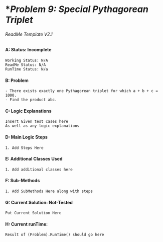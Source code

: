 # **Problem 9: Special Pythagorean Triplet*
###### ReadMe Template V2.1


#### A: Status: Incomplete
    Working Status: N/A
    ReadMe Status: N/A
    RunTime Status: N/a

#### B: Problem
    - There exists exactly one Pythagorean triplet for which a + b + c = 1000.
    - Find the product abc.

#### C: Logic Explanations
    Insert Given test cases here
    As well as any logic explanations

#### D: Main Logic Steps
    1. Add Steps Here

#### E: Additional Classes Used
    1. Add additional classes here 

#### F: Sub-Methods
    1. Add SubMethods Here along with steps

#### G: Current Solution: Not-Tested
    Put Current Solution Here

#### H: Current runTime:
    Result of (Problem).RunTime() should go here

